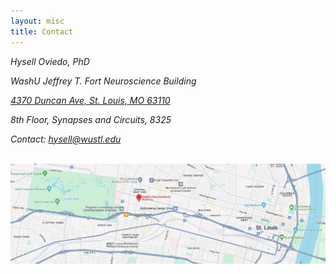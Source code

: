```yaml
---
layout: misc
title: Contact
---
```



<address>
  Hysell Oviedo, PhD <br>
	
  WashU Jeffrey T. Fort Neuroscience Building <br>
	
  <a href="https://www.google.com/maps/place/WashU+Neuroscience+Building/@38.6353316,-90.2641211,16z/data=!4m10!1m2!2m1!1swashu+neuroscience+building+fort!3m6!1s0x87d8b59e2ca60fbb:0xaaf0bff54b1d53be!8m2!3d38.6359182!4d-90.2552608!15sCiB3YXNodSBuZXVyb3NjaWVuY2UgYnVpbGRpbmcgZm9ydJIBEGVkdWNhdGlvbl9jZW50ZXLgAQA!16s%2Fg%2F11kpgn1t47?entry=ttu"> 4370 Duncan Ave, St. Louis, MO 63110 </a> <br>
	
  8th Floor, Synapses and Circuits, 8325  <br>
  
  Contact: hysell@wustl.edu <br>
	
  <p>&nbsp;<br>
	
  <img class="pull-left" src="/images/WashUNRB.png">  
